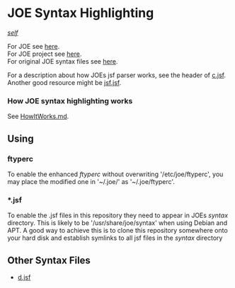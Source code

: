 JOE Syntax Highlighting
=======================

*[self](https://github.com/cmur2/joe-syntax)*

For JOE see [here](http://joe-editor.sourceforge.net/).  
For JOE project see [here](http://sourceforge.net/projects/joe-editor/).  
For original JOE syntax files see [here](http://joe-editor.hg.sourceforge.net/hgweb/joe-editor/joe-editor/file/tip/syntax).  

For a description about how JOEs jsf parser works, see the header of
[c.jsf](http://joe-editor.hg.sourceforge.net/hgweb/joe-editor/joe-editor/file/tip/syntax/c.jsf.in).
Another good resource might be
[jsf.jsf](http://joe-editor.hg.sourceforge.net/hgweb/joe-editor/joe-editor/file/tip/syntax/jsf.jsf.in).

### How JOE syntax highlighting works

See [HowItWorks.md](https://github.com/cmur2/joe-syntax/blob/master/HowItWorks.md).

Using
-----

### ftyperc

To enable the enhanced *ftyperc* without overwriting '/etc/joe/ftyperc', you
may place the modified one in '~/.joe/' as '~/.joe/ftyperc'.

### *.jsf

To enable the .jsf files in this repository they need to appear in JOEs
*syntax* directory.  This is likely to be '/usr/share/joe/syntax' when using
Debian and APT.  A good way to achieve this is to clone this repository
somewhere onto your hard disk and establish symlinks to all jsf files in the
*syntax* directory

Other Syntax Files
------------------

* [d.jsf](https://gist.github.com/1032393)

